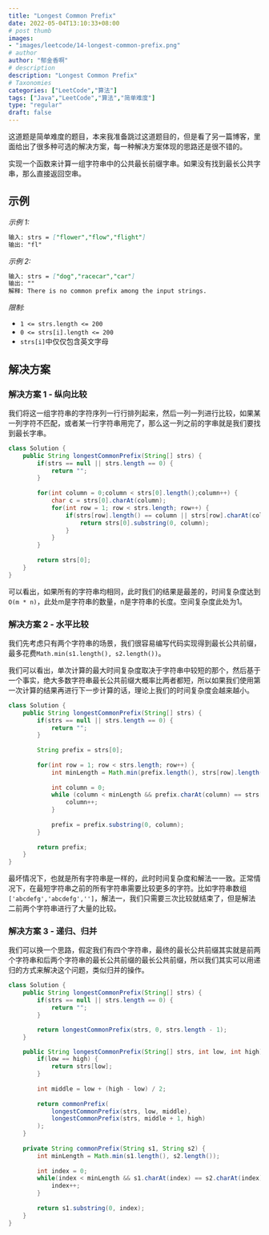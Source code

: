```yaml
---
title: "Longest Common Prefix"
date: 2022-05-04T13:10:33+08:00
# post thumb
images:
- "images/leetcode/14-longest-common-prefix.png"
# author
author: "郁金香啊"
# description
description: "Longest Common Prefix"
# Taxonomies
categories: ["LeetCode","算法"]
tags: ["Java","LeetCode","算法","简单难度"]
type: "regular"
draft: false
---
```


这道题是简单难度的题目，本来我准备跳过这道题目的，但是看了另一篇博客，里面给出了很多种可选的解决方案，每一种解决方案体现的思路还是很不错的。

实现一个函数来计算一组字符串中的公共最长前缀字串。如果没有找到最长公共字串，那么直接返回空串。

## 示例
*示例 1:*
```markdown
输入: strs = ["flower","flow","flight"]
输出: "fl"
```

*示例 2:*
```markdown
输入: strs = ["dog","racecar","car"]
输出: ""
解释: There is no common prefix among the input strings.
```

*限制:*
* `1 <= strs.length <= 200`
* `0 <= strs[i].length <= 200`
* `strs[i]`中仅仅包含英文字母

## 解决方案
### 解决方案 1 - 纵向比较
我们将这一组字符串的字符序列一行行排列起来，然后一列一列进行比较，如果某一列字符不匹配，或者某一行字符串用完了，那么这一列之前的字串就是我们要找到最长字串。

```java
class Solution {
    public String longestCommonPrefix(String[] strs) {
        if(strs == null || strs.length == 0) {
            return "";
        }
        
        for(int column = 0;column < strs[0].length();column++) {
            char c = strs[0].charAt(column);
            for(int row = 1; row < strs.length; row++) {
                if(strs[row].length() == column || strs[row].charAt(column) != c) {
                    return strs[0].substring(0, column);
                }
            }
        }
        
        return strs[0];
    }
}
```

可以看出，如果所有的字符串均相同，此时我们的结果是最差的，时间复杂度达到`O(m * n)`，此处m是字符串的数量，n是字符串的长度。空间复杂度此处为1。

### 解决方案 2 - 水平比较
我们先考虑只有两个字符串的场景，我们很容易编写代码实现得到最长公共前缀，最多花费`Math.min(s1.length(), s2.length())`。

我们可以看出，单次计算的最大时间复杂度取决于字符串中较短的那个，然后基于一个事实，绝大多数字符串最长公共前缀大概率比两者都短，所以如果我们使用第一次计算的结果再进行下一步计算的话，理论上我们的时间复杂度会越来越小。

```java
class Solution {
    public String longestCommonPrefix(String[] strs) {
        if(strs == null || strs.length == 0) {
            return "";
        }
        
        String prefix = strs[0];
        
        for(int row = 1; row < strs.length; row++) {
            int minLength = Math.min(prefix.length(), strs[row].length());
            
            int column = 0;
            while (column < minLength && prefix.charAt(column) == strs[row].charAt(column)) {
                column++;
            }
            
            prefix = prefix.substring(0, column);
        }
        
        return prefix;
    }
}
```

最坏情况下，也就是所有字符串是一样的，此时时间复杂度和解法一一致。正常情况下，在最短字符串之前的所有字符串需要比较更多的字符。比如字符串数组`['abcdefg','abcdefg','']`，解法一，我们只需要三次比较就结束了，但是解法二前两个字符串进行了大量的比较。

### 解决方案 3 - 递归、归并
我们可以换一个思路，假定我们有四个字符串，最终的最长公共前缀其实就是前两个字符串和后两个字符串的最长公共前缀的最长公共前缀，所以我们其实可以用递归的方式来解决这个问题，类似归并的操作。

```java
class Solution {
    public String longestCommonPrefix(String[] strs) {
        if(strs == null || strs.length == 0) {
            return "";
        }

        return longestCommonPrefix(strs, 0, strs.length - 1);
    }

    public String longestCommonPrefix(String[] strs, int low, int high) {
        if(low == high) {
            return strs[low];
        }
        
        int middle = low + (high - low) / 2;
        
        return commonPrefix(
            longestCommonPrefix(strs, low, middle),
            longestCommonPrefix(strs, middle + 1, high)
        );
    }
    
    private String commonPrefix(String s1, String s2) {
        int minLength = Math.min(s1.length(), s2.length());
        
        int index = 0;
        while(index < minLength && s1.charAt(index) == s2.charAt(index)) {
            index++;
        }
        
        return s1.substring(0, index);
    }
}
```